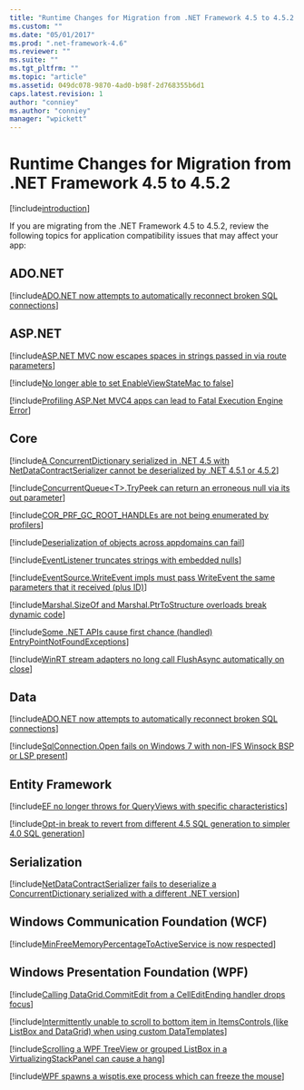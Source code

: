 ```yaml
---
title: "Runtime Changes for Migration from .NET Framework 4.5 to 4.5.2 | Microsoft Docs"
ms.custom: ""
ms.date: "05/01/2017"
ms.prod: ".net-framework-4.6"
ms.reviewer: ""
ms.suite: ""
ms.tgt_pltfrm: ""
ms.topic: "article"
ms.assetid: 049dc078-9870-4ad0-b98f-2d768355b6d1
caps.latest.revision: 1
author: "conniey"
ms.author: "conniey"
manager: "wpickett"
---
```


# Runtime Changes for Migration from .NET Framework 4.5 to 4.5.2

[!include[introduction](./introduction.md)]

If you are migrating from the .NET Framework 4.5 to 4.5.2, review the following topics for application compatibility issues that may affect your app:

## ADO.NET

[!include[ADO.NET now attempts to automatically reconnect broken SQL connections](./adonet_now_attempts_to_automatically_reconnect_broken_sql_connections.md)]

## ASP.NET

[!include[ASP.NET MVC now escapes spaces in strings passed in via route parameters](./aspnet_mvc_now_escapes_spaces_in_strings_passed_in_via_route_parameters.md)]

[!include[No longer able to set EnableViewStateMac to false](./no_longer_able_to_set_enableviewstatemac_to_false.md)]

[!include[Profiling ASP.Net MVC4 apps can lead to Fatal Execution Engine Error](./profiling_aspnet_mvc4_apps_can_lead_to_fatal_execution_engine_error.md)]

## Core

[!include[A ConcurrentDictionary serialized in .NET 4.5 with NetDataContractSerializer cannot be deserialized by .NET 4.5.1 or 4.5.2](./a_concurrentdictionary_serialized_in_net_45_with_netdatacontractserializer_cannot_be_deserialized_by_net_451_or_452.md)]

[!include[ConcurrentQueue&lt;T&gt;.TryPeek can return an erroneous null via its out parameter](./concurrentqueuettrypeek_can_return_an_erroneous_null_via_its_out_parameter.md)]

[!include[COR_PRF_GC_ROOT_HANDLEs are not being enumerated by profilers](./cor_prf_gc_root_handles_are_not_being_enumerated_by_profilers.md)]

[!include[Deserialization of objects across appdomains can fail](./deserialization_of_objects_across_appdomains_can_fail.md)]

[!include[EventListener truncates strings with embedded nulls](./eventlistener_truncates_strings_with_embedded_nulls.md)]

[!include[EventSource.WriteEvent impls must pass WriteEvent the same parameters that it received (plus ID)](./eventsourcewriteevent_impls_must_pass_writeevent_the_same_parameters_that_it_received_plus_id.md)]

[!include[Marshal.SizeOf and Marshal.PtrToStructure overloads break dynamic code](./marshalsizeof_and_marshalptrtostructure_overloads_break_dynamic_code.md)]

[!include[Some .NET APIs cause first chance (handled) EntryPointNotFoundExceptions](./some_net_apis_cause_first_chance_handled_entrypointnotfoundexceptions.md)]

[!include[WinRT stream adapters no long call FlushAsync automatically on close](./winrt_stream_adapters_no_long_call_flushasync_automatically_on_close.md)]

## Data

[!include[ADO.NET now attempts to automatically reconnect broken SQL connections](./adonet_now_attempts_to_automatically_reconnect_broken_sql_connections.md)]

[!include[SqlConnection.Open fails on Windows 7 with non-IFS Winsock BSP or LSP present](./sqlconnectionopen_fails_on_windows_7_with_non-ifs_winsock_bsp_or_lsp_present.md)]

## Entity Framework

[!include[EF no longer throws for QueryViews with specific characteristics](./ef_no_longer_throws_for_queryviews_with_specific_characteristics.md)]

[!include[Opt-in break to revert from different 4.5 SQL generation to simpler 4.0 SQL generation](./opt-in_break_to_revert_from_different_45_sql_generation_to_simpler_40_sql_generation.md)]

## Serialization

[!include[NetDataContractSerializer fails to deserialize a ConcurrentDictionary serialized with a different .NET version](./netdatacontractserializer_fails_to_deserialize_a_concurrentdictionary_serialized_with_a_different_net_version.md)]

## Windows Communication Foundation (WCF)

[!include[MinFreeMemoryPercentageToActiveService is now respected](./minfreememorypercentagetoactiveservice_is_now_respected.md)]

## Windows Presentation Foundation (WPF)

[!include[Calling DataGrid.CommitEdit from a CellEditEnding handler drops focus](./calling_datagridcommitedit_from_a_celleditending_handler_drops_focus.md)]

[!include[Intermittently unable to scroll to bottom item in ItemsControls (like ListBox and DataGrid) when using custom DataTemplates](./intermittently_unable_to_scroll_to_bottom_item_in_itemscontrols_like_listbox_and_datagrid_when_using_custom_datatemplates.md)]

[!include[Scrolling a WPF TreeView or grouped ListBox in a VirtualizingStackPanel can cause a hang](./scrolling_a_wpf_treeview_or_grouped_listbox_in_a_virtualizingstackpanel_can_cause_a_hang.md)]

[!include[WPF spawns a wisptis.exe process which can freeze the mouse](./wpf_spawns_a_wisptisexe_process_which_can_freeze_the_mouse.md)]

